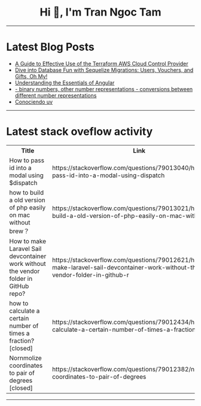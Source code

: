 <h1 align="center">Hi 👋, I'm Tran Ngoc Tam</h1>

---

# Latest Blog Posts 
<!-- BLOG-POST-LIST:START -->
- [A Guide to Effective Use of the Terraform AWS Cloud Control Provider](https://dev.to/aws-builders/a-guide-to-effective-use-of-the-terraform-aws-cloud-control-provider-4dmn)
- [Dive into Database Fun with Sequelize Migrations: Users, Vouchers, and Gifts, Oh My!](https://dev.to/hopelesscoder/dive-into-database-fun-with-sequelize-migrations-users-vouchers-and-gifts-oh-my-4p2g)
- [Understanding the Essentials of Angular](https://dev.to/darrenheine/understanding-the-essentials-of-angular-2oop)
- [- binary numbers, other number representations - conversions between different number representations](https://dev.to/tsolak_shahbazyan_4d38b8e/-binary-numbers-other-number-representations-conversions-between-different-number-representations-72a)
- [Conociendo uv](https://dev.to/johnnatan_sandovalcardon/conociendo-uv-1717)
<!-- BLOG-POST-LIST:END -->

---

# Latest stack oveflow activity
<table>
  <tr><th>Title</th><th>Link</th></tr>
  <!-- STACKOVERFLOW:START --><tr><td>How to pass id into a modal using $dispatch</td><td>https://stackoverflow.com/questions/79013040/how-to-pass-id-into-a-modal-using-dispatch</td></tr><tr><td>how to build a old version of php easily on mac without brew？</td><td>https://stackoverflow.com/questions/79013021/how-to-build-a-old-version-of-php-easily-on-mac-without-brew</td></tr><tr><td>How to make Laravel Sail devcontainer work without the vendor folder in GitHub repo?</td><td>https://stackoverflow.com/questions/79012621/how-to-make-laravel-sail-devcontainer-work-without-the-vendor-folder-in-github-r</td></tr><tr><td>how to calculate a certain number of times a fraction? [closed]</td><td>https://stackoverflow.com/questions/79012434/how-to-calculate-a-certain-number-of-times-a-fraction</td></tr><tr><td>Nornmolize coordinates to pair of degrees [closed]</td><td>https://stackoverflow.com/questions/79012382/nornmolize-coordinates-to-pair-of-degrees</td></tr><!-- STACKOVERFLOW:END -->
</table>

---


